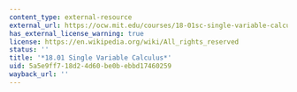 ```yaml
---
content_type: external-resource
external_url: https://ocw.mit.edu/courses/18-01sc-single-variable-calculus-fall-2010/
has_external_license_warning: true
license: https://en.wikipedia.org/wiki/All_rights_reserved
status: ''
title: '*18.01 Single Variable Calculus*'
uid: 5a5e9ff7-18d2-4d60-be0b-ebbd17460259
wayback_url: ''
---
```

